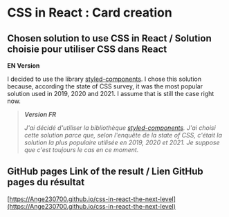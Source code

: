 # CSS in React : Card creation

## Chosen solution to use CSS in React / Solution choisie pour utiliser CSS dans React

**EN Version**

I decided to use the library [styled-components](https://styled-components.com/). I chose this solution because, according the state of CSS survey, it was the most popular solution used in 2019, 2020 and 2021. I assume that is still the case right now.

> _**Version FR**_
>
> _J'ai décidé d'utiliser la bibliothèque [styled-components](https://styled-components.com/). J'ai choisi cette solution parce que, selon l'enquête de la state of CSS, c'était la solution la plus populaire utilisée en 2019, 2020 et 2021. Je suppose que c'est toujours le cas en ce moment._

## GitHub pages Link of the result / Lien GitHub pages du résultat

[https://Ange230700.github.io/css-in-react-the-next-level](https://Ange230700.github.io/css-in-react-the-next-level)